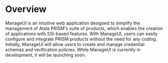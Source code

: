 # Overview

ManageUI is an intuitive web application designed to simplify the management of
Atala PRISM's suite of products, which enables the creation of applications with
SSI-based features. With ManageUI, users can easily configure and integrate
PRISM products without the need for any coding. Initially, ManageUI will allow
users to create and manage credential schemas and verification policies.
While ManageUI is currently in development, it will be launching soon.

